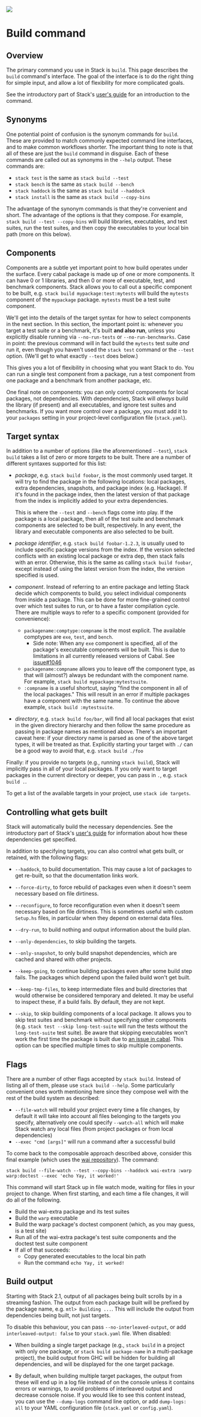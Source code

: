 <div class="hidden-warning"><a href="https://docs.haskellstack.org/"><img src="https://cdn.jsdelivr.net/gh/commercialhaskell/stack/doc/img/hidden-warning.svg"></a></div>

# Build command

## Overview

The primary command you use in Stack is `build`. This page describes the `build`
command's interface. The goal of the interface is to do the right thing for
simple input, and allow a lot of flexibility for more complicated goals.

See the introductory part of Stack's
[user's guide](GUIDE.md#the-stack-build-command) for an introduction to the
command.

## Synonyms

One potential point of confusion is the synonym commands for `build`. These are
provided to match commonly expected command line interfaces, and to make common
workflows shorter. The important thing to note is that all of these are just
the `build` command in disguise. Each of these commands are called out as
synonyms in the `--help` output. These commands are:

* `stack test` is the same as `stack build --test`
* `stack bench` is the same as `stack build --bench`
* `stack haddock` is the same as `stack build --haddock`
* `stack install` is the same as `stack build --copy-bins`

The advantage of the synonym commands is that they're convenient and short. The
advantage of the options is that they compose. For example,
`stack build --test --copy-bins` will build libraries, executables, and test
suites, run the test suites, and then copy the executables to your local bin
path (more on this below).

## Components

Components are a subtle yet important point to how build operates under the
surface. Every cabal package is made up of one or more components. It can have
0 or 1 libraries, and then 0 or more of executable, test, and benchmark
components. Stack allows you to call out a specific component to be built, e.g.
`stack build mypackage:test:mytests` will build the `mytests` component of the
`mypackage` package. `mytests` must be a test suite component.

We'll get into the details of the target syntax for how to select components in
the next section. In this section, the important point is: whenever you target
a test suite or a benchmark, it's built __and also run__, unless you explicitly
disable running via `--no-run-tests` or `--no-run-benchmarks`. Case in point:
the previous command will in fact build the `mytests` test suite *and* run it,
even though you haven't used the `stack test` command or the `--test` option.
(We'll get to what exactly `--test` does below.)

This gives you a lot of flexibility in choosing what you want Stack to do. You
can run a single test component from a package, run a test component from one
package and a benchmark from another package, etc.

One final note on components: you can only control components for local
packages, not dependencies. With dependencies, Stack will *always* build the
library (if present) and all executables, and ignore test suites and
benchmarks. If you want more control over a package, you must add it to your
`packages` setting in your project-level configuration file (`stack.yaml`).

## Target syntax

In addition to a number of options (like the aforementioned `--test`),
`stack build` takes a list of zero or more *targets* to be built. There are a
number of different syntaxes supported for this list:

*   *package*, e.g. `stack build foobar`, is the most commonly used target. It
    will try to find the package in the following locations: local packages,
    extra dependencies, snapshots, and package index (e.g. Hackage). If it's
    found in the package index, then the latest version of that package from
    the index is implicitly added to your extra dependencies.

    This is where the `--test` and `--bench` flags come into play. If the
    package is a local package, then all of the test suite and benchmark
    components are selected to be built, respectively. In any event, the
    library and executable components are also selected to be built.

*   *package identifier*, e.g. `stack build foobar-1.2.3`, is usually used to
    include specific package versions from the index. If the version selected
    conflicts with an existing local package or extra dep, then stack fails
    with an error. Otherwise, this is the same as calling `stack build foobar`,
    except instead of using the latest version from the index, the version
    specified is used.

*   *component*. Instead of referring to an entire package and letting Stack
    decide which components to build, you select individual components from
    inside a package. This can be done for more fine-grained control over which
    test suites to run, or to have a faster compilation cycle. There are
    multiple ways to refer to a specific component (provided for convenience):

    * `packagename:comptype:compname` is the most explicit. The available
      comptypes are `exe`, `test`, and `bench`.
        * Side note: When any `exe` component is specified, all of the package's
          executable components will be built. This is due to limitations in all
          currently released versions of Cabal. See
          [issue#1046](https://github.com/commercialhaskell/stack/issues/1406)
    * `packagename:compname` allows you to leave off the component type, as
      that will (almost?) always be redundant with the component name. For
      example, `stack build mypackage:mytestsuite`.
    * `:compname` is a useful shortcut, saying "find the component in all of
      the local packages." This will result in an error if multiple packages
      have a component with the same name. To continue the above example,
      `stack build :mytestsuite`.

* *directory*, e.g. `stack build foo/bar`, will find all local packages that
  exist in the given directory hierarchy and then follow the same procedure as
  passing in package names as mentioned above. There's an important caveat
  here: if your directory name is parsed as one of the above target types, it
  will be treated as that. Explicitly starting your target with `./` can be a
  good way to avoid that, e.g. `stack build ./foo`

Finally: if you provide no targets (e.g., running `stack build`), Stack will
implicitly pass in all of your local packages. If you only want to target
packages in the current directory or deeper, you can pass in `.`, e.g.
`stack build .`.

To get a list of the available targets in your project, use `stack ide targets`.

## Controlling what gets built

Stack will automatically build the necessary dependencies. See the introductory
part of Stack's [user's guide](GUIDE.md#the-stack-build-command) for information
about how these dependencies get specified.

In addition to specifying targets, you can also control what gets built, or
retained, with the following flags:

* `--haddock`, to build documentation.  This may cause a lot of packages to get
  re-built, so that the documentation links work.

* `--force-dirty`, to force rebuild of packages even when it doesn't seem
  necessary based on file dirtiness.

* `--reconfigure`, to force reconfiguration even when it doesn't seem necessary
  based on file dirtiness. This is sometimes useful with custom `Setup.hs`
  files, in particular when they depend on external data files.

* `--dry-run`, to build nothing and output information about the build plan.

* `--only-dependencies`, to skip building the targets.

* `--only-snapshot`, to only build snapshot dependencies, which are cached and
  shared with other projects.

* `--keep-going`, to continue building packages even after some build step
  fails. The packages which depend upon the failed build won't get built.

* `--keep-tmp-files`, to keep intermediate files and build directories that
  would otherwise be considered temporary and deleted. It may be useful to
  inspect these, if a build fails. By default, they are not kept.

* `--skip`, to skip building components of a local package. It allows
  you to skip test suites and benchmark without specifying other components
  (e.g. `stack test --skip long-test-suite` will run the tests without the
  `long-test-suite` test suite). Be aware that skipping executables won't work
  the first time the package is built due to
  [an issue in cabal](https://github.com/commercialhaskell/stack/issues/3229).
  This option can be specified multiple times to skip multiple components.

## Flags

There are a number of other flags accepted by `stack build`. Instead of listing
all of them, please use `stack build --help`. Some particularly convenient ones
worth mentioning here since they compose well with the rest of the build system
as described:

* `--file-watch` will rebuild your project every time a file changes, by default
  it will take into account all files belonging to the targets you specify,
  alternatively one could specify `--watch-all` which will make Stack watch
  any local files (from project packages or from local dependencies)
* `--exec "cmd [args]"` will run a command after a successful build

To come back to the composable approach described above, consider this final
example (which uses the [wai repository](https://github.com/yesodweb/wai/)). The
command:

~~~text
stack build --file-watch --test --copy-bins --haddock wai-extra :warp warp:doctest --exec 'echo Yay, it worked!'
~~~

This command will start Stack up in file watch mode, waiting for files in your
project to change. When first starting, and each time a file changes, it will do
all of the following.

* Build the wai-extra package and its test suites
* Build the `warp` executable
* Build the warp package's doctest component (which, as you may guess, is a
  test site)
* Run all of the wai-extra package's test suite components and the doctest test
  suite component
* If all of that succeeds:
    * Copy generated executables to the local bin path
    * Run the command `echo Yay, it worked!`

## Build output

Starting with Stack 2.1, output of all packages being built scrolls by in a
streaming fashion. The output from each package built will be prefixed by the
package name, e.g. `mtl> Building ...`. This will include the output from
dependencies being built, not just targets.

To disable this behaviour, you can pass `--no-interleaved-output`, or add
`interleaved-output: false` to your `stack.yaml` file.  When disabled:

  * When building a single target package (e.g., `stack build` in a project
    with only one package, or `stack build package-name` in a multi-package
    project), the build output from GHC will be hidden for building all
    dependencies, and will be displayed for the one target package.

  * By default, when building multiple target packages, the output from these
    will end up in a log file instead of on the console unless it contains
    errors or warnings, to avoid problems of interleaved output and decrease
    console noise. If you would like to see this content instead, you can use
    the `--dump-logs` command line option, or add `dump-logs: all` to your
    YAML configuration file (`stack.yaml` or `config.yaml`).

